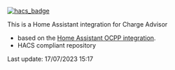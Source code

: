 [![hacs_badge](https://img.shields.io/badge/HACS-Custom-41BDF5.svg)](https://github.com/hacs/integration)

This is a Home Assistant integration for Charge Advisor

* based on the [Home Assistant OCPP integration](https://github.com/lbbrhzn/ocpp).
* HACS compliant repository

Last update: 17/07/2023 15:17

